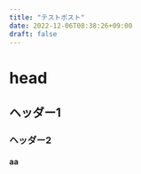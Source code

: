 ```yaml
---
title: "テストポスト"
date: 2022-12-06T08:38:26+09:00
draft: false
---
```


# head

## ヘッダー1


### ヘッダー2

#### aa